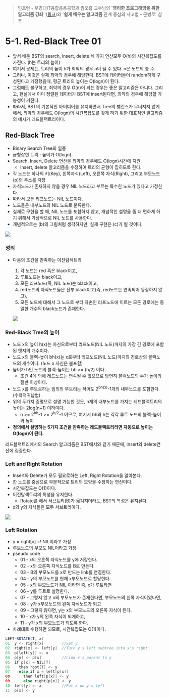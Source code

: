 > 인프런 - 부경대IT융합응용공학과 궘오흠 교수님의 '**영리한 프로그래밍을 위한 알고리즘 강좌** '([링크](https://www.inflearn.com/course/%EC%95%8C%EA%B3%A0%EB%A6%AC%EC%A6%98-%EA%B0%95%EC%A2%8C/))와 '**쉽게 배우는 알고리즘** 관계 중심의 사고법 - 문병로' 참조

# 5-1. Red-Black Tree 01

* 앞서 배운 BST의 search, insert, delete 세 가지 연산모두 O(h)의 시간복잡도를 가진다. (h는 트리의 높이)
* 여기서 문제는, 트리의 높이 h가 최악의 경우 n이 될 수 있다. n은 노드의 총 수.
* 그러나, 이것은 실제 최악의 경우에 해당한다. BST에 데이터들이 random하게 구성된다고 가정했을때, 평균 트리의 높이는 O(logn)이 된다.
* 그럼에도 불구하고, 최악의 경우 O(n)이 되는 경우는 좋은 알고리즘은 아니다. 그리고, 현실에서 이미 정렬된 데이터가 BST에 insert된다면, 최악의 경우에 해당할 가능성이 커진다.
* 따라서, BST의 기본적인 아이디어를 유지하면서 Tree의 밸런스가 무너지지 않게 해서, 최악의 경우에도 O(logn)의 시간복잡도를 갖게 하기 위한 대표적인 알고리즘의 예시가 레드블랙트리이다.


## Red-Black Tree

* Binary Search Tree의 일종
* 균형잡힌 트리 : 높이가 O(logn)
* Search, Insert, Delete 연산을 최악의 경우에도 O(logn)시간에 지원
  * insert, delete 알고리즘을 수정하여 트리의 균형이 잡히도록 한다.
* 각 노드는 하나의 키(Key), 왼쪽자식(Left), 오른쪽 자식(Right), 그리고 부모노드(p)의 주소를 저장
* 자식노드가 존재하지 않을 경우 NIL 노드라고 부르는 특수한 노드가 있다고 가정한다.
* 따라서 모든 리프노드는 NIL 노드이다.
* 노드들은 내부노드와 NIL 노드로 분류한다.
* 실제로 구현을 할 때, NIL 노드를 포함하지 않고, 개념적인 설명을 좀 더 편하게 하기 위해서 가상적으로 NIL 노드를 사용한다.
* 개념적으로는 (b)의 그림처럼 생각하지만, 실제 구현은 (c)가 될 것이다.

![](https://github.com/namjunemy/TIL/blob/master/Algorithm/img/red_black_01.png?raw=true)

  

### 정의

* 다음의 조건을 만족하는 이진탐색트리

  1. 각 노드는 red 혹은 black이고,
  2. 루트노드는 black이고,
  3. 모든 리프노드(즉, NIL 노드)는 black이고,
  4. red노드의 자식노드들은 전부 black이고(즉, red노드는 연속되어 등장하지 않고),
  5. 모든 노드에 대해서 그 노드로 부터 자손인 리프노드에 이르는 모든 경로에는 동일한 개수의 black노드가 존재한다.

  ![](https://github.com/namjunemy/TIL/blob/master/Algorithm/img/red_black_02.png?raw=true)

### Red-Black Tree의 높이

* 노드 x의 높이 h(x)는 자신으로부터 리프노드(NIL 노드)까지의 가장 긴 경로에 포함된 엣지의 개수이다.
* 노드 x의 블랙-높이 bh(x)는 x로부터 리프노드(NIL 노드)까지의 경로상의 블랙노드의 개수이다. (노드 x 자신은 불포함)
* 높이가 h인 노드의 블랙-높이는 bh >= (h/2) 이다.
  * 조건 4에 의해 레드노드는 연속될 수 없으므로 당연히 블랙노드의 수가 높이의 절반 이상이다.
* 노드 x를 루트로하는 임의의 부트리는 적어도 2<sup>bh(x)</sup>-1개의 내부노드를 포함한다.(수학적귀납법)
* 위의 두가지 증명으로 설명 가능한 것은, n개의 내부노드를 가지는 레드블랙트리의 높이는 2log(n+1) 이하이다.
  * n >= 2<sup>bh</sup>-1 >= 2<sup>h/2</sup>-1 이므로, 여기서 bh와 h는 각각 루트 노드의 블랙-높이와 높이
* **정의에서 설명하는 5가지 조건을 만족하는 레드블랙트리라면 자동으로 높이는 O(logn)이 된다.**


레드블랙트리에서의 Search 알고리즘은 BST에서와 같기 때문에, insert와 delete연산에 집중한다.

### Left and Right Rotation

* Insert와 Delete가 모두 필요로하는 Left, Right Rotation을 알아본다.
* 한 노드를 중심으로 부분적으로 트리의 모양을 수정하는 연산이다.
* 시간복잡도는 O(1)이다.
* 이진탐색트리의 특성을 유지한다.
  * Rotate를 해서 서브트리(B)가 옮겨지더라도, BST의 특성은 유지된다. 
* x와 y의 자식들은 모두 서브트리이다.

![](https://github.com/namjunemy/TIL/blob/master/Algorithm/img/red_black_03.png?raw=true)

### Left Rotation

* y = right[x] =! NIL이라고 가정
* 루트노드의 부모도 NIL이라고 가정
* pseudo code
  * 01 - x의 오른쪽 자식노드를 y에 저장한다.
  * 02 - x의 오른쪽 자식노드를 B로 만든다.
  * 03 - B의 부모노드를 x로 만드는 link를 연결한다.
  * 04 - y의 부모노드를 현재 x부모노드로 할당한다.
  * 05 - x의 부모노드가 NIL 이라면 즉, x가 루트라면
  * 06 - y를 루트로 설정한다.
  * 07 - 그렇지 않고 x의 부모노드가 존재한다면, 부모노드의 왼쪽 자식이었다면,
  * 08 - y가 x부모노드의 왼쪽 자식노드가 되고
  * 09 - 그렇지 않다면, y는 x의 부모노드의 오른쪽 자식이 된다.
  * 10 - x가 y의 왼쪽 자식이 되게하고,
  * 11 - y가 x의 부모노드가 되도록 한다.
* 차례대로 수행하면 되므로, 시간복잡도는 O(1)이다.

```java
LEFT-ROTATE(T, x)
01  y <- right[x]        //Set y
02  right[x] <- left[y]  //Turn y's left subtree into x's right 
03  p[left[y]] <- x
04  p[y] <- p[x]         //Link x's parent to y
05  if p[x] = NIL[T]
06    then root[T] <- y
07    else if x = left[p[x]]
08      then left[p[x]] <- y
09      else right[p[x]] <- y
10  left[y] <- x         //Put x on y's left
11  p[x] <- y
```


